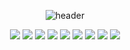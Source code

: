 <div align="center">
  
  ![header](https://capsule-render.vercel.app/api?type=Waving&color=bcbcbc&fontSize=40&fontColor=5b5b5b&text=System.out.println(%22Welcome%20Here!%22)%3B&animation=fadeIn&fontAlignY=55)
</div>
<div align="center">

  <img src="https://img.shields.io/badge/JAVA-007396?style=for-the-badge&logo=java&logoColor=white">

  <img src="https://img.shields.io/badge/MySQL-4479A1?style=for-the-badge&logo=MySQL&logoColor=white">

  <img src="https://img.shields.io/badge/Oracle-F80000?style=for-the-badge&logo=Oracle&logoColor=white">

  <img src="https://img.shields.io/badge/Spring-6DB33F?style=for-the-badge&logo=Spring&logoColor=white">

  <img src="https://img.shields.io/badge/SpringBoot-6DB33F?style=for-the-badge&logo=Spring Boot&logoColor=white">
  
  <img src="https://img.shields.io/badge/github-181717?style=for-the-badge&logo=github&logoColor=white">

  <img src="https://img.shields.io/badge/Miro-050038?style=for-the-badge&logo=Miro&logoColor=white">
  
  <img src="https://img.shields.io/badge/aws-232F3E?style=for-the-badge&logo=aws&logoColor=white">

  <img src="https://img.shields.io/badge/Docker-2496ED?style=for-the-badge&logo=Docker&logoColor=white">
</div>
